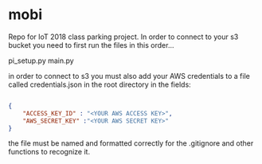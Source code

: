 # mobi
Repo for IoT 2018 class parking project.
In order to connect to your s3 bucket you need to first run the files in this order...

pi_setup.py
main.py

in order to connect to s3 you must also add your AWS credentials to a file called credentials.json in the root directory in the fields:
```json

{
    "ACCESS_KEY_ID" : "<YOUR AWS ACCESS KEY>",
    "AWS_SECRET_KEY" :"<YOUR AWS SECRET KEY>"
}

```
the file must be named and formatted correctly for the .gitignore and other functions to recognize it.